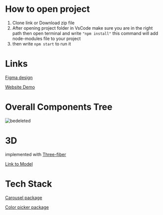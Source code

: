 # How to open project

1. Clone link or Download zip file
2. After opening project folder in VsCode make sure you are in the right path then open terminal and write `"npm install"` this command will add node-modules file to your project
3. then write `npm start` to run it

# Links

[Figma design](<https://www.figma.com/file/hRQRo70YmdYzoPoXBFmZbZ/Nike-Website-Redesign-(Community)?node-id=1%3A2&t=zSJy7JxdyQHoXihP-0>)

[Website Demo](https://react-nike-website.vercel.app/)

# Overall Components Tree
![bedeleted](https://user-images.githubusercontent.com/100029656/213692876-92070ee0-127e-41a5-8baf-682c7b7017f7.png)

# 3D

implemented with [Three-fiber](https://docs.pmnd.rs/react-three-fiber/getting-started/introduction)

[Link to Model](https://sketchfab.com/3d-models/nike-air-zoom-pegasus-36-00fd99e778c244c3bd3b65f99dad7cb2)
# Tech Stack
[Carousel package](https://www.npmjs.com/package/react-simply-carousel)

[Color picker package](https://www.npmjs.com/package/react-color)
